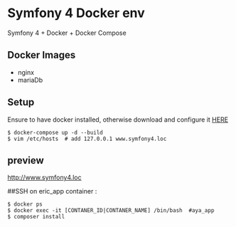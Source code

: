 # Symfony 4 Docker env

Symfony 4 + Docker + Docker Compose

## Docker Images
* nginx
* mariaDb

## Setup
Ensure to have docker installed, otherwise download and configure it [HERE](https://docs.docker.com/engine/installation/)

```
$ docker-compose up -d --build
$ vim /etc/hosts  # add 127.0.0.1 www.symfony4.loc
```

## preview
http://www.symfony4.loc

##SSH on eric_app container :

```
$ docker ps
$ docker exec -it [CONTANER_ID|CONTANER_NAME] /bin/bash  #aya_app
$ composer install
```


